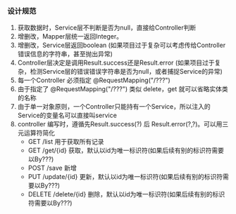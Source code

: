 ### 设计规范


1. 获取数据时，Service层不判断是否为null，直接给Controller判断
2. 增删改，Mapper层统一返回Integer。
3. 增删改，Service层返回boolean (如果项目过于复杂可以考虑传给Controller错误信息的字符串，甚至抛出异常)
4. Controller层决定是调用Result.success还是Result.error (如果项目过于复杂，检测Service层的错误错误字符串是否为null，或者捕捉Service的异常)
5. 每一个Controller 必须指定 @RequestMapping("/???")
6. 由于指定了 @RequestMapping("/???") 类似 delete，get 就可以省略实体类的名称
7. 由于单一对象原则，一个Controller只能持有一个Service，所以注入的Service的变量名可以直接叫service
8. controller 编写时，遵循先Result.success(?) 后 Result.error(?,?)。可以用三元运算符简化
   - GET /list 用于获取所有记录
   - GET /get/{id} 获取，默认以id为唯一标识符(如果后续有别的标识符需要以By???)
   - POST /save 新增 
   - PUT /update/{id} 更新，默认以id为唯一标识符(如果后续有别的标识符需要以By???)
   - DELETE /delete/{id} 删除，默认以id为唯一标识符(如果后续有别的标识符需要以By???)

